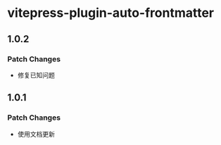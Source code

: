 # vitepress-plugin-auto-frontmatter

## 1.0.2

### Patch Changes

- 修复已知问题

## 1.0.1

### Patch Changes

- 使用文档更新
